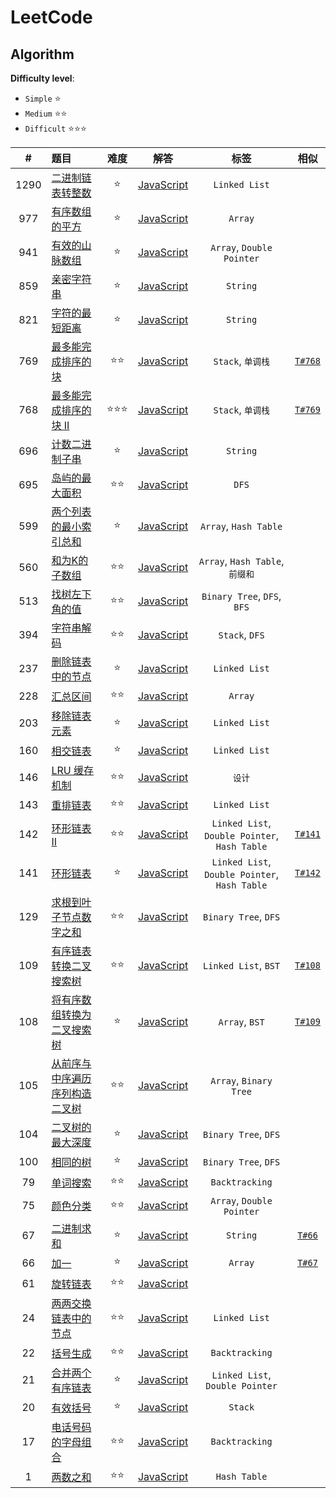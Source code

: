 # LeetCode

## Algorithm

**Difficulty level**:

- `Simple` ⭐
- `Medium` ⭐⭐
- `Difficult` ⭐⭐⭐

|#|题目|难度|解答|标签|相似|
|:---:|:---|:---:|:---:|:---:|:---:|
|1290|[二进制链表转整数](https://leetcode-cn.com/problems/convert-binary-number-in-a-linked-list-to-integer/)|⭐|[JavaScript](./javascript/easy/1290-二进制链表转整数.js)|`Linked List`||
|977|[有序数组的平方](https://leetcode-cn.com/problems/squares-of-a-sorted-array/)|⭐|[JavaScript](./javascript/easy/977-有序数组的平方.js)|`Array`||
|941|[有效的山脉数组](https://leetcode-cn.com/problems/valid-mountain-array/)|⭐|[JavaScript](./javascript/easy/941-有效的山脉数组.js)|`Array`, `Double Pointer`||
|859|[亲密字符串](https://leetcode-cn.com/problems/buddy-strings/)|⭐|[JavaScript](./javascript/easy/859-亲密字符串.js)|`String`||
|821|[字符的最短距离](https://leetcode-cn.com/problems/shortest-distance-to-a-character/)|⭐|[JavaScript](./javascript/easy/821-字符的最短距离.js)|`String`||
|769|[最多能完成排序的块](https://leetcode-cn.com/problems/max-chunks-to-make-sorted/)|⭐⭐|[JavaScript](./javascript/medium/769-最多能完成排序的块.js)|`Stack`, `单调栈`|[`T#768`](https://leetcode-cn.com/problems/max-chunks-to-make-sorted-ii/)|
|768|[最多能完成排序的块 II](https://leetcode-cn.com/problems/max-chunks-to-make-sorted-ii/)|⭐⭐⭐|[JavaScript](./javascript/hard/768-最多能完成排序的块-ii.js)|`Stack`, `单调栈`|[`T#769`](https://leetcode-cn.com/problems/max-chunks-to-make-sorted/)|
|696|[计数二进制子串](https://leetcode-cn.com/problems/count-binary-substrings/)|⭐|[JavaScript](./javascript/easy/696-计数二进制子串.js)|`String`||
|695|[岛屿的最大面积](https://leetcode-cn.com/problems/max-area-of-island/)|⭐⭐|[JavaScript](./javascript/medium/695-岛屿的最大面积.js)|`DFS`||
|599|[两个列表的最小索引总和](https://leetcode-cn.com/problems/minimum-index-sum-of-two-lists/)|⭐|[JavaScript](./javascript/easy/599-两个列表的最小索引总和.js)|`Array`, `Hash Table`||
|560|[和为K的子数组](https://leetcode-cn.com/problems/subarray-sum-equals-k/)|⭐⭐|[JavaScript](./javascript/medium/560-和为k的子数组.js)|`Array`, `Hash Table`, `前缀和`||
|513|[找树左下角的值](https://leetcode-cn.com/problems/find-bottom-left-tree-value/)|⭐⭐|[JavaScript](./javascript/medium/513-找树左下角的值.js)|`Binary Tree`, `DFS`, `BFS`||
|394|[字符串解码](https://leetcode-cn.com/problems/decode-string/)|⭐⭐|[JavaScript](./javascript/medium/394-字符串解码.js)|`Stack`, `DFS`||
|237|[删除链表中的节点](https://leetcode-cn.com/problems/delete-node-in-a-linked-list/)|⭐|[JavaScript](./javascript/easy/237-删除链表中的节点.js)|`Linked List`||
|228|[汇总区间](https://leetcode-cn.com/problems/summary-ranges/)|⭐⭐|[JavaScript](./javascript/medium/105-从前序与中序遍历序列构造二叉树.js)|`Array`||
|203|[移除链表元素](https://leetcode-cn.com/problems/remove-linked-list-elements/)|⭐|[JavaScript](./javascript/easy/203-移除链表元素.js)|`Linked List`||
|160|[相交链表](https://leetcode-cn.com/problems/intersection-of-two-linked-lists/description/)|⭐|[JavaScript](./javascript/easy/160-相交链表.js)|`Linked List`||
|146|[LRU 缓存机制](https://leetcode-cn.com/problems/lru-cache/)|⭐⭐|[JavaScript](./javascript/medium/146-lru缓存机制.js)|`设计`||
|143|[重排链表](https://leetcode-cn.com/problems/reorder-list/)|⭐⭐|[JavaScript](./javascript/medium/143-重排链表.js)|`Linked List`||
|142|[环形链表 II](https://leetcode-cn.com/problems/linked-list-cycle-ii/)|⭐⭐|[JavaScript](./javascript/medium/142-环形链表-ii.js)|`Linked List`, `Double Pointer`, `Hash Table`|[`T#141`](./javascript/easy/141-环形链表.js)|
|141|[环形链表](https://leetcode-cn.com/problems/linked-list-cycle/)|⭐|[JavaScript](./javascript/easy/141-环形链表.js)|`Linked List`, `Double Pointer`, `Hash Table`|[`T#142`](./javascript/medium/142-环形链表-ii.js)|
|129|[求根到叶子节点数字之和]([o-binary-search-tree/](https://leetcode-cn.com/problems/sum-root-to-leaf-numbers/))|⭐⭐|[JavaScript](./javascript/medium/129-求根到叶子节点数字之和.js)|`Binary Tree`, `DFS`||
|109|[有序链表转换二叉搜索树](https://leetcode-cn.com/problems/convert-sorted-list-to-binary-search-tree/)|⭐⭐|[JavaScript](./javascript/medium/109-有序链表转换二叉搜索树.js)|`Linked List`, `BST`|[`T#108`](./javascript/easy/108-将有序数组转换为二叉搜索树.js)|
|108|[将有序数组转换为二叉搜索树](https://leetcode-cn.com/problems/convert-sorted-array-to-binary-search-tree/)|⭐|[JavaScript](./javascript/easy/108-将有序数组转换为二叉搜索树.js)|`Array`, `BST`|[`T#109`](./javascript/medium/109-有序链表转换二叉搜索树.js)|
|105|[从前序与中序遍历序列构造二叉树](https://leetcode-cn.com/problems/construct-binary-tree-from-preorder-and-inorder-traversal/)|⭐⭐|[JavaScript](./javascript/medium/105-从前序与中序遍历序列构造二叉树.js)|`Array`, `Binary Tree`||
|104|[二叉树的最大深度](https://leetcode-cn.com/problems/maximum-depth-of-binary-tree/)|⭐|[JavaScript](./javascript/easy/104-二叉树的最大深度.js)|`Binary Tree`, `DFS`||
|100|[相同的树](https://leetcode-cn.com/problems/same-tree/)|⭐|[JavaScript](./javascript/easy/100-相同的树.js)|`Binary Tree`, `DFS`||
|79|[单词搜索](https://leetcode-cn.com/problems/word-search/)|⭐⭐|[JavaScript](./javascript/medium/79-单词搜索.js)|`Backtracking`||
|75|[颜色分类](https://leetcode-cn.com/problems/sort-colors/)|⭐⭐|[JavaScript](./javascript/medium/75-颜色分类.js)|`Array`, `Double Pointer`||
|67|[二进制求和](https://leetcode-cn.com/problems/add-binary/)|⭐|[JavaScript](./javascript/easy/67-二进制求和.js)|`String`|[`T#66`](./javascript/easy/66-加一.js)|
|66|[加一](https://leetcode-cn.com/problems/plus-one/)|⭐|[JavaScript](./javascript/easy/66-加一.js)|`Array`|[`T#67`](./javascript/easy/67-二进制求和.js)|
|61|[旋转链表](https://leetcode-cn.com/problems/rotate-list/)|⭐⭐|[JavaScript](./javascript/medium/61-旋转链表.js)||
|24|[两两交换链表中的节点](https://leetcode-cn.com/problems/swap-nodes-in-pairs/)|⭐⭐|[JavaScript](./javascript/medium/24-两两交换链表中的节点.js)|`Linked List`||
|22|[括号生成](https://leetcode-cn.com/problems/generate-parentheses/)|⭐⭐|[JavaScript](./javascript/medium/22-括号生成.js)|`Backtracking`||
|21|[合并两个有序链表](https://leetcode-cn.com/problems/merge-two-sorted-lists/)|⭐|[JavaScript](./javascript/easy/21-合并两个有序链表.js)|`Linked List`, `Double Pointer`||
|20|[有效括号](https://leetcode-cn.com/problems/valid-parentheses/)|⭐|[JavaScript](./javascript/easy/20-有效的括号.js)|`Stack`||
|17|[电话号码的字母组合](https://leetcode-cn.com/problems/letter-combinations-of-a-phone-number/)|⭐⭐|[JavaScript](./javascript/medium/17-电话号码的字母组合.js)|`Backtracking`||
|1|[两数之和](https://leetcode-cn.com/problems/two-sum/)|⭐⭐|[JavaScript](./javascript/easy/1-两数之和.js)|`Hash Table`||
